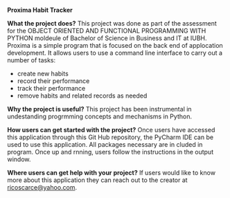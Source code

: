 **Proxima Habit Tracker**

**What the project does?**
This project was done as part of the assessment for the OBJECT ORIENTED AND FUNCTIONAL PROGRAMMING WITH PYTHON moldeule of Bachelor of Science in Business and IT at IUBH. 
Proxima is a simple program that is focused on the back end of applocation development.
It allows users to use a command line interface to carry out a number of tasks:
- create new habits
- record their performance
- track their performance
- remove habits and related records as needed

**Why the project is useful?**
This project has been instrumental in undestanding progrmming concepts and mechanisms in Python.

**How users can get started with the project?**
Once users have accessed this application through this Git Hub repository, the PyCharm IDE can be used to use this application. 
All packages necessary are in cluded in program. 
Once up and rnning, users follow the instructions in the output window.

**Where users can get help with your project?**
If users would like to know more about this application they can reach out to the creator at ricoscarce@yahoo.com.
